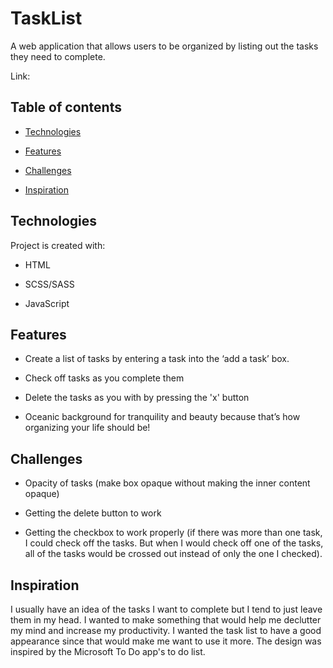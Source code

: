 # TaskList
A web application that allows users to be organized by listing out the tasks they need to complete.




Link: 




## Table of contents




-  [Technologies](#technologies)

-  [Features](#features)

-  [Challenges](#challenges)

-  [Inspiration](#inspiration)



## Technologies




Project is created with:


-  HTML

-  SCSS/SASS

-  JavaScript



## Features




-  Create a list of tasks by entering a task into the ‘add a task’ box.

-  Check off tasks as you complete them

-  Delete the tasks as you with by pressing the 'x' button

-  Oceanic background for tranquility and beauty because that’s how organizing your life should be!




## Challenges




-  Opacity of tasks (make box opaque without making the inner content opaque)

-  Getting the delete button to work 
 
-  Getting the checkbox to work properly (if there was more than one task, I could check off the tasks. But when I would check off one of the tasks, all of the tasks would be crossed out instead of only the one I checked).



## Inspiration

I usually have an idea of the tasks I want to complete but I tend to just leave them in my head. I wanted to make something that would help me declutter my mind and increase my productivity. I wanted the task list to have a good appearance since that would make me want to use it more. The design was inspired by the Microsoft To Do app's to do list.


